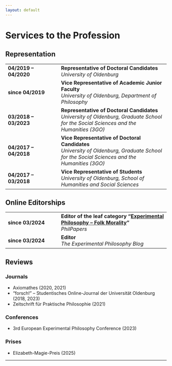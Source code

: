```yaml
---
layout: default
---
```


# Services to the Profession

## Representation

<table>
   <tr>
      <td width="150">
         <b>04/2019 – 04/2020</b>
      </td>
      <td>
         <b>Representative of Doctoral Candidates</b><br>
         <i>University of Oldenburg</i><br>
      </td>
   </tr>
   <tr>
      <td>
         <b>since 04/2019</b>
      </td>
      <td>
         <b>Vice Representative of Academic Junior Faculty</b><br>
         <i>University of Oldenburg, Department of Philosophy</i><br>
      </td>
   </tr>
   <tr>
      <td>
         <b>03/2018 – 03/2023</b>
      </td>
      <td>
         <b>Representative of Doctoral Candidates</b><br>
         <i>University of Oldenburg, Graduate School for the Social Sciences and the Humanities (3GO)</i><br>
      </td>
   </tr>
   <tr>
      <td>
         <b>04/2017 – 04/2018</b>
      </td>
      <td>
         <b>Vice Representative of Doctoral Candidates</b><br>
         <i>University of Oldenburg, Graduate School for the Social Sciences and the Humanities (3GO)</i><br>
      </td>
   </tr>
   <tr>
      <td>
         <b>04/2017 – 03/2018</b>
      </td>
      <td>
         <b>Vice Representative of Students</b><br>
         <i>University of Oldenburg, School of Humanities and Social Sciences</i><br>
      </td>
   </tr>
</table>

## Online Editorships

<table>
   <tr>
      <td width="150">
         <b>since 03/2024</b>
      </td>
      <td>
         <b>Editor of the leaf category “<a href="https://philpapers.org/browse/experimental-philosophy-folk-morality">Experimental Philosophy – Folk Morality</a>”</b><br>
         <i>PhilPapers</i><br>
      </td>
   </tr>
   <tr>
      <td>
         <b>since 03/2024</b>
      </td>
      <td>
         <b>Editor</b><br>
         <i>The Experimental Philosophy Blog</i><br>
      </td>
   </tr>
</table>

## Reviews

### Journals

+ Axiomathes (2020, 2021)
+ “forsch!” – Studentisches Online-Journal der Universität Oldenburg (2018, 2023)
+ Zeitschrift für Praktische Philosophie (2021)

### Conferences

+ 3rd European Experimental Philosophy Conference (2023)

### Prises

+ Elizabeth-Magie-Preis (2025)

***
